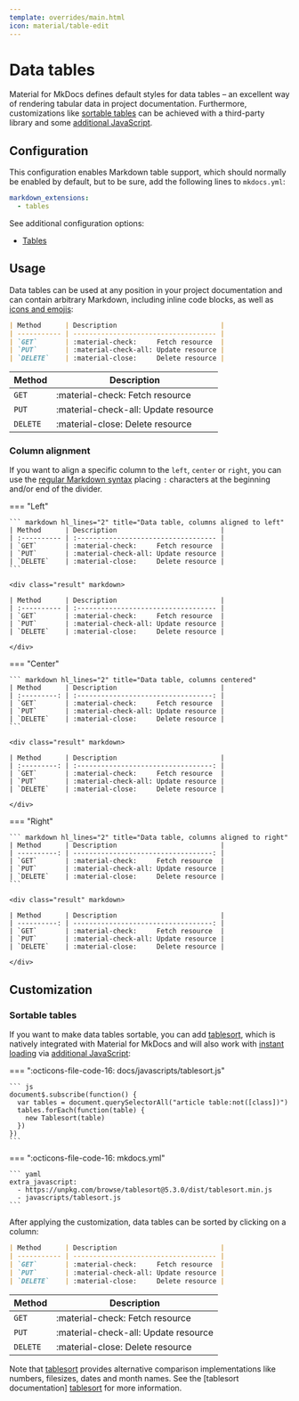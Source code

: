 ```yaml
---
template: overrides/main.html
icon: material/table-edit
---
```


# Data tables

Material for MkDocs defines default styles for data tables – an excellent way
of rendering tabular data in project documentation. Furthermore, customizations
like [sortable tables] can be achieved with a third-party library and some
[additional JavaScript].

  [sortable tables]: #sortable-tables
  [additional JavaScript]: ../customization.md#additional-javascript 

## Configuration

This configuration enables Markdown table support, which should normally be
enabled by default, but to be sure, add the following lines to `mkdocs.yml`:

``` yaml
markdown_extensions:
  - tables
```

See additional configuration options:

- [Tables]

  [Tables]: ../setup/extensions/python-markdown.md#tables

## Usage

Data tables can be used at any position in your project documentation and can
contain arbitrary Markdown, including inline code blocks, as well as [icons and
emojis]:

``` markdown title="Data table"
| Method      | Description                          |
| ----------- | ------------------------------------ |
| `GET`       | :material-check:     Fetch resource  |
| `PUT`       | :material-check-all: Update resource |
| `DELETE`    | :material-close:     Delete resource |
```

<div class="result" markdown>

| Method      | Description                          |
| ----------- | ------------------------------------ |
| `GET`       | :material-check:     Fetch resource  |
| `PUT`       | :material-check-all: Update resource |
| `DELETE`    | :material-close:     Delete resource |

</div>

  [icons and emojis]: icons-emojis.md

### Column alignment

If you want to align a specific column to the `left`, `center` or `right`, you
can use the [regular Markdown syntax] placing `:` characters at the beginning
and/or end of the divider.

=== "Left"

    ``` markdown hl_lines="2" title="Data table, columns aligned to left"
    | Method      | Description                          |
    | :---------- | :----------------------------------- |
    | `GET`       | :material-check:     Fetch resource  |
    | `PUT`       | :material-check-all: Update resource |
    | `DELETE`    | :material-close:     Delete resource |
    ```

    <div class="result" markdown>

    | Method      | Description                          |
    | :---------- | :----------------------------------- |
    | `GET`       | :material-check:     Fetch resource  |
    | `PUT`       | :material-check-all: Update resource |
    | `DELETE`    | :material-close:     Delete resource |

    </div>

=== "Center"

    ``` markdown hl_lines="2" title="Data table, columns centered"
    | Method      | Description                          |
    | :---------: | :----------------------------------: |
    | `GET`       | :material-check:     Fetch resource  |
    | `PUT`       | :material-check-all: Update resource |
    | `DELETE`    | :material-close:     Delete resource |
    ```

    <div class="result" markdown>

    | Method      | Description                          |
    | :---------: | :----------------------------------: |
    | `GET`       | :material-check:     Fetch resource  |
    | `PUT`       | :material-check-all: Update resource |
    | `DELETE`    | :material-close:     Delete resource |

    </div>

=== "Right"

    ``` markdown hl_lines="2" title="Data table, columns aligned to right"
    | Method      | Description                          |
    | ----------: | -----------------------------------: |
    | `GET`       | :material-check:     Fetch resource  |
    | `PUT`       | :material-check-all: Update resource |
    | `DELETE`    | :material-close:     Delete resource |
    ```

    <div class="result" markdown>

    | Method      | Description                          |
    | ----------: | -----------------------------------: |
    | `GET`       | :material-check:     Fetch resource  |
    | `PUT`       | :material-check-all: Update resource |
    | `DELETE`    | :material-close:     Delete resource |

    </div>

  [regular Markdown syntax]: https://www.markdownguide.org/extended-syntax/#tables

## Customization

### Sortable tables

If you want to make data tables sortable, you can add [tablesort], which is
natively integrated with Material for MkDocs and will also work with [instant
loading] via [additional JavaScript]:

=== ":octicons-file-code-16: docs/javascripts/tablesort.js"

    ``` js
    document$.subscribe(function() {
      var tables = document.querySelectorAll("article table:not([class])")
      tables.forEach(function(table) {
        new Tablesort(table)
      })
    })
    ```

=== ":octicons-file-code-16: mkdocs.yml"

    ``` yaml
    extra_javascript:
      - https://unpkg.com/browse/tablesort@5.3.0/dist/tablesort.min.js
      - javascripts/tablesort.js
    ```

After applying the customization, data tables can be sorted by clicking on a
column:

``` markdown title="Data table, columns sortable"
| Method      | Description                          |
| ----------- | ------------------------------------ |
| `GET`       | :material-check:     Fetch resource  |
| `PUT`       | :material-check-all: Update resource |
| `DELETE`    | :material-close:     Delete resource |
```

<div class="result" markdown>

| Method      | Description                          |
| ----------- | ------------------------------------ |
| `GET`       | :material-check:     Fetch resource  |
| `PUT`       | :material-check-all: Update resource |
| `DELETE`    | :material-close:     Delete resource |

</div>

Note that [tablesort] provides alternative comparison implementations like
numbers, filesizes, dates and month names. See the [tablesort documentation]
[tablesort] for more information.

<script src="https://unpkg.com/browse/tablesort@5.3.0/dist/tablesort.min.js"></script>
<script>
  var tables = document.querySelectorAll("article table")
  new Tablesort(tables.item(tables.length - 1));
</script>

  [tablesort]: http://tristen.ca/tablesort/demo/
  [instant loading]: ../setup/setting-up-navigation.md#instant-loading
